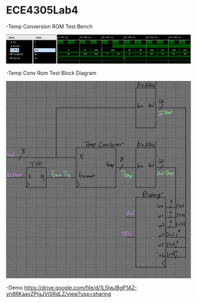 # ECE4305Lab4
-Temp Conversion ROM Test Bench

![](images/TempConvROMtb.PNG)

-Temp Conv Rom Test Block Diagram

![](images/BlockDiagram.PNG)

-Demo
https://drive.google.com/file/d/1L5lwJBgP1AZ-yn8RKaavZPigJViSRdLZ/view?usp=sharing
